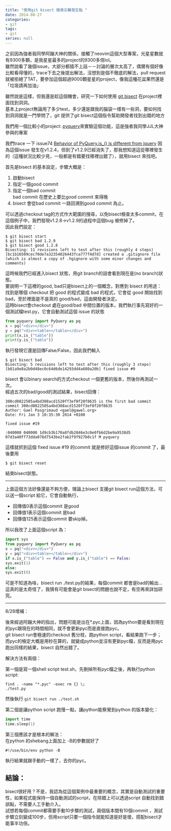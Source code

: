 ```yaml
---
title: "使用git bisect 搜尋災難發生點 "
date: 2014-08-27
categories:
- git
tags:
- git
series: null
---
```


之前因為強者我同學阿蹦大神的關係，接觸了neovim這個大型專案，光星星數就有9300多顆，是我星星最多的project的9300多倍lol。   
雖然說看了幾個issue，大部分都插不上話－－討論的層次太高了，偶爾有個好像比較看得懂的，trace下去之後提出解法，沒想到是個不徹底的解法，pull request就被拒絕了TAT，要參加這個超過9000顆星星的project，像我這種花盆果然還是「垃圾請再加油」   

雖然說是這樣，但我還是趁這個機會，研究一下如何使用 [git bisect](http://git-scm.com/docs/git-bisect) 在project裡面找到洞洞。   
基本上project無論用了多少test，多少還是跟我的腦袋一樣有一些洞，要如何找到洞洞就是一門學問了，git 提供了git bisect這個指令幫助開發者找到出錯的地方   
<!--more-->

我們用一個比較小的project: [pyquery](https://github.com/gawel/pyquery)來實驗這個功能，這是強者我同學JJL大神參與的專案   

我們trace 一下 issue74 [Behavior of PyQuery.is_() is different from jquery](https://github.com/gawel/pyquery/issues/74)
因為這個issue 發生在v1.2.4，但到了v1.2.9已經消失了，那我想知道這從哪裡發生的（這種狀況比較少見，一般都是有錯要找哪裡出錯了），就用bisect 來找吧。   

首先是bisect 的基本設定，步驟大概是：
1. 啟動bisect
2. 指定一個good commit 
3. 指定一個bad commit  
bad commit 在歷史上要比good commit 來得晚
4. bisect 會從bad commit 一路回溯到good commit 為止。

可以透過checkout tag的方式作大範圍的搜尋，以免bisect檢查太多commit，在這個例子中，我們發現v1.2.8->v1.2.9的過程中這個bug 被修掉了。   
因此我們設定：   
```shell
$ git bisect start
$ git bisect bad 1.2.9
$ git bisect good 1.2.8
Bisecting: 11 revisions left to test after this (roughly 4 steps)
[bc1b16509cec70de7a32354026443fca777f4d7d] created a .gitignore file
(which is almost a copy of .hgignore with some minor changes and comments)
```

這時候我們已經進入bisect 狀態，用git branch的話會看到現在是(no branch)狀態。  
要說明一下這裡的good, bad只是bisect上的一個概念，對應到 bisect 的用途：找到是哪個 checkout 把 good 的程式變成 bad 的程式，它會從 good 開始找到 bad，至於裡面是不是真的 good/bad，這由開發者決定。  
這時bisect會checkout 處在good/bad 中間位置的版本，我們執行事先寫好的一個測試檔test.py，它會自動測試這個 issue 的狀態  

```python
from pyquery import PyQuery as pq
x = pq("<div></div>")
y = pq("<div><table></table></div>")
print(x.is_("table"))
print(y.is_("table"))
```
執行發現它還是回傳False/False，因此我們輸入   
```shell
$ git bisect bad
Bisecting: 5 revisions left to test after this (roughly 3 steps)
[b81a9e8a2b0d48ec0c64d6de14293dd4a680a20b] fixed issue #9
```
bisect 會以binary search的方式checkout 一個更舊的版本，然後你再測試一次。  
經過五次的bad/good的測試結果，bisect回傳：  

```shell
300cd0822505a4bd308acd1520ff3ef0f20f8635 is the first bad commit
commit 300cd0822505a4bd308acd1520ff3ef0f20f8635
Author: Gael Pasgrimaud <gael@gawel.org>
Date: Fri Jan 3 10:35:30 2014 +0100

fixed issue #19

:040000 040000 1d9cb3b170a8fdb2846e3c0e0fb6d2be9a9538d5 07d3a40ff73dda078d7543be2fab2f9f927b0c1f M pyquery
```

這樣就抓到這個 fixed issue #19 的commit 就是修好這個issue 的commit 了，最後要用  
```shell
$ git bisect reset
```
結束bisect狀態。  

---

上面這個方法好像還是不夠方便，理論上bisect 支援git bisect run這個方法，可以送一個script 給它，它會自動執行，

* 回傳值0表示這個commit 是good
* 回傳值1表示這個commit 是bad
* 回傳值125表示這個commit 要skip掉。   

所以我改了上面這個script 為：  
```python
import sys
from pyquery import PyQuery as pq
x = pq("<div></div>")
y = pq("<div><table></table></div>")
if x.is_("table") == False and y.is_("table") == False:
sys.exit(1)
else:
sys.exit(0)
```

可是不知道為啥，bisect run ./test.py的結果，每個commit 都會是bad的輸出…這真的是太奇怪了，我猜有可能會是git bisect的問題也說不定，有空再來詳加研究。  

---

8/28增補：  

後來經過阿蹦大神的指出，問題可能是出在*.pyc上面，因為python要是看到現在的pyc跟現在的時間相同，就不會更新pyc而是直接跑pyc。  
git bisect run會極速的checkout 舊分枝，跑python script，看結果跑下一步；而pyc的檢定大概是用秒在算的，就變成python並沒有更新pyc檔，反而是用pyc跑出同樣的結果，bisect 自然出錯了。  

解決方法有兩個：  

第一個是寫一個shell script test.sh，先刪掉所有pyc檔之後，再執行python script:  
```shell
find . -name "*.pyc" -exec rm {} \;
./test.py
```
然後執行 `git bisect run ./test.sh`  

第二個是讓python script 跑慢一點，讓python能察覺到python 的版本變化：  
```python
import time
time.sleep(1)
```

第三個應該才是根本的解法：  
在python 的shebang上面加上 -B的參數就好了
```shell
#!/use/bin/env python -B
```
  執行結果就跟手動的一樣了，去你的pyc。  

## 結論：

bisect很好用？不是，我認為從這個案例中最重要的概念，其實是自動測試的重要性，如果程式能保持一個自動測試的script，在除錯上可以透過script 自動找到錯誤點，不需要人工手動介入。  
試想若每個commit都需要手動10步驟的測試，兩個版本間有10個commit ，測試步驟立刻變成100步，但用script只要一個指令就能知道是好是壞，搭配bisect才能事半功倍。  